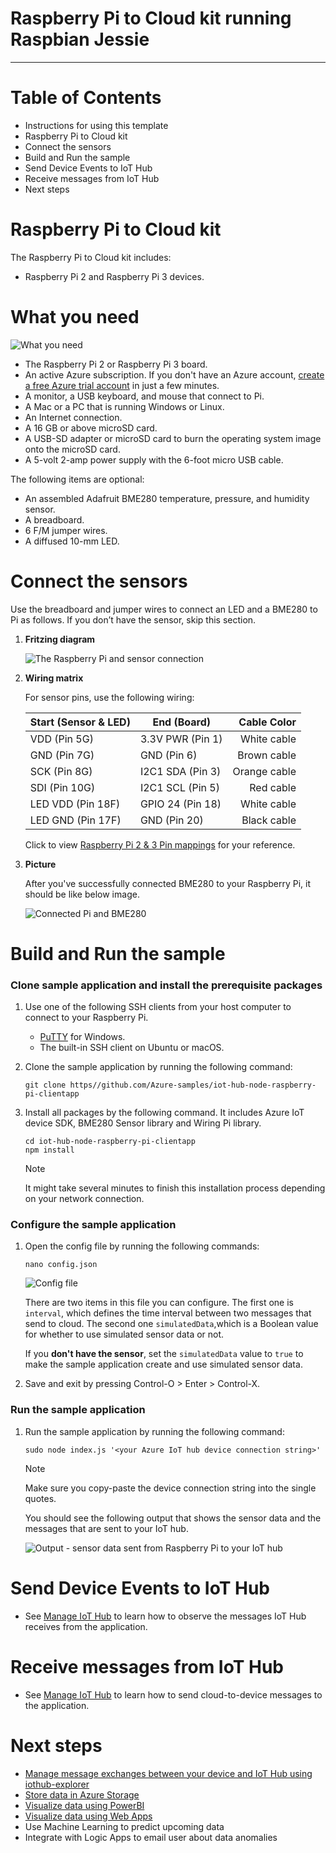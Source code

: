 Raspberry Pi to Cloud kit running Raspbian Jessie
===
---

# Table of Contents

-   Instructions for using this template
-   Raspberry Pi to Cloud kit
-   Connect the sensors
-   Build and Run the sample
-   Send Device Events to IoT Hub
-   Receive messages from IoT Hub
-   Next steps

# Raspberry Pi to Cloud kit

The Raspberry Pi to Cloud kit includes:

-   Raspberry Pi 2 and Raspberry Pi 3 devices.

# What you need

![What you need](images/iot-hub-raspberry-pi-kit-node-get-started/0_starter_kit.jpg)

-   The Raspberry Pi 2 or Raspberry Pi 3 board.
-   An active Azure subscription. If you don't have an Azure account, [create a free Azure trial account](https://azure.microsoft.com/free/) in just a few minutes.
-   A monitor, a USB keyboard, and mouse that connect to Pi.
-   A Mac or a PC that is running Windows or Linux.
-   An Internet connection.
-   A 16 GB or above microSD card.
-   A USB-SD adapter or microSD card to burn the operating system image onto the microSD card.
-   A 5-volt 2-amp power supply with the 6-foot micro USB cable.

The following items are optional:

-   An assembled Adafruit BME280 temperature, pressure, and humidity sensor.
-   A breadboard.
-   6 F/M jumper wires.
-   A diffused 10-mm LED.

# Connect the sensors 

Use the breadboard and jumper wires to connect an LED and a BME280 to Pi as follows. If you don’t have the sensor, skip this section.

1.  **Fritzing diagram**

    ![The Raspberry Pi and sensor connection](images/iot-hub-raspberry-pi-kit-node-get-started/3_raspberry-pi-sensor-connection.png)

2.  **Wiring matrix**

    For sensor pins, use the following wiring:

    | Start (Sensor & LED)     | End (Board)            | Cable Color   |
    | -----------------------  | ---------------------- | ------------: |
    | VDD (Pin 5G)             | 3.3V PWR (Pin 1)       | White cable   |
    | GND (Pin 7G)             | GND (Pin 6)            | Brown cable   |
    | SCK (Pin 8G)             | I2C1 SDA (Pin 3)       | Orange cable  |
    | SDI (Pin 10G)            | I2C1 SCL (Pin 5)       | Red cable     |
    | LED VDD (Pin 18F)        | GPIO 24 (Pin 18)       | White cable   |
    | LED GND (Pin 17F)        | GND (Pin 20)           | Black cable   |

    Click to view [Raspberry Pi 2 & 3 Pin mappings](https://developer.microsoft.com/windows/iot/docs/pinmappingsrpi) for your reference.

3.  **Picture**

    After you've successfully connected BME280 to your Raspberry Pi, it should be like below image.

    ![Connected Pi and BME280](images/iot-hub-raspberry-pi-kit-node-get-started/4_connected-pi.jpg)

# Build and Run the sample

### Clone sample application and install the prerequisite packages

1.  Use one of the following SSH clients from your host computer to connect to your Raspberry Pi.
    - [PuTTY](http://www.putty.org/) for Windows.
    - The built-in SSH client on Ubuntu or macOS.

2.  Clone the sample application by running the following command:

        git clone https//github.com/Azure-samples/iot-hub-node-raspberry-pi-clientapp

3.  Install all packages by the following command. It includes Azure IoT device SDK, BME280 Sensor library and Wiring Pi library.

        cd iot-hub-node-raspberry-pi-clientapp
        npm install

    > [!NOTE] 
    It might take several minutes to finish this installation process depending on your network connection.

### Configure the sample application

1.  Open the config file by running the following commands:

        nano config.json

    ![Config file](images/iot-hub-raspberry-pi-kit-node-get-started/6_config-file.png)

    There are two items in this file you can configure. The first one is `interval`, which defines the time interval between two messages that send to cloud. The second one `simulatedData`,which is a Boolean value for whether to use simulated sensor data or not.

    If you **don't have the sensor**, set the `simulatedData` value to `true` to make the sample application create and use simulated sensor data.

2.  Save and exit by pressing Control-O > Enter > Control-X.

### Run the sample application

1.  Run the sample application by running the following command:

        sudo node index.js '<your Azure IoT hub device connection string>'

    > [!NOTE] 
    Make sure you copy-paste the device connection string into the single quotes.

    You should see the following output that shows the sensor data and the messages that are sent to your IoT hub.

    ![Output - sensor data sent from Raspberry Pi to your IoT hub](images/iot-hub-raspberry-pi-kit-node-get-started/8_run-output.png)


# Send Device Events to IoT Hub

-   See [Manage IoT Hub][lnk-manage-iot-hub] to learn how to observe the messages IoT Hub receives from the application.

# Receive messages from IoT Hub

-   See [Manage IoT Hub][lnk-manage-iot-hub] to learn how to send cloud-to-device messages to the application.

# Next steps

-   [Manage message exchanges between your device and IoT Hub using
    iothub-explorer](https://docs.microsoft.com/en-us/azure/iot-hub/iot-hub-explorer-cloud-device-messaging)
-   [Store data in Azure Storage](https://docs.microsoft.com/en-us/azure/iot-hub/iot-hub-store-data-in-azure-table-storage)
-   [Visualize data using PowerBI](https://docs.microsoft.com/en-us/azure/iot-hub/iot-hub-live-data-visualization-in-power-bi)
-   [Visualize data using Web Apps](https://docs.microsoft.com/en-us/azure/iot-hub/iot-hub-live-data-visualization-in-web-apps)
-   Use Machine Learning to predict upcoming data
-   Integrate with Logic Apps to email user about data anomalies


[lnk-manage-iot-hub]: ../../manage_iot_hub.md
